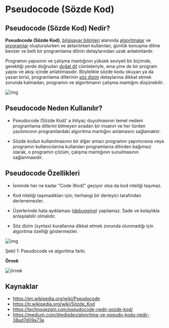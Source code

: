 # Pseudocode (Sözde Kod)

## Pseudocode (Sözde Kod) Nedir?

**Pseudocode (Sözde Kod)**, [bilgisayar bilimleri](https://tr.wikipedia.org/wiki/Bilgisayar_bilimleri) alanında [algoritmalar](https://tr.wikipedia.org/wiki/Algoritma) ve [programlar](https://tr.wikipedia.org/wiki/Program) oluşturulurken ve aktarılırken kullanılan, günlük konuşma diline benzer ve belli bir programlama dilinin detaylarından uzak anlatımlardır. 

Programın yapısının ve çalışma mantığının yüksek seviyeli bir biçimde, gerektiği yerde doğrudan [doğal dil](https://tr.wikipedia.org/wiki/Doğal_dil) cümleleriyle, ama yine de bir program yapısı ve akışı içinde anlatılmasıdır. Böylelikle sözde kodu okuyan ya da yazan birisi, programlama dillerinin [söz dizim](https://tr.wikipedia.org/wiki/Sözdizim) detaylarına dikkat etmek zorunda kalmadan, programın ve algoritmanın çalışma mantığını düşünebilir.

![img](https://raw.githubusercontent.com/Kodluyoruz/taskforce/main/basics-for-everyone/pseudocode/figures/s%C3%B6zdekod1.jpg)

## Pseudocode Neden Kullanılır?

* Pseudocode (Sözde Kod)’ a ihtiyaç duyulmasının temel nedeni programlama dillerini bilmeyen sıradan bir insanın ve her türden yazılımcının programlardaki algoritma mantığını anlamasını sağlamaktır.

* Sözde kodun kullanılmasının bir diğer amacı programın yapımcısına veya programın kullanıcılarına kullanılan programlama dilinden bağımsız olarak, o programın çözüm, çalışma mantığının sunulmasının sağlanmasıdır.

## Pseudocode Özellikleri

* İsminde her ne kadar "Code (Kod)" geçiyor olsa da kod niteliği taşımaz.

* Kod niteliği taşımadıkları için; herhangi bir derleyici tarafından derlenemezler.

* Üzerlerinde hata ayıklaması ([debugging](https://searchsoftwarequality.techtarget.com/definition/debugging)) yapılamaz. Sade ve kolaylıkla anlaşılabilir olmalıdır.

* Söz dizim (syntax) kurallarına dikkat etmek zorunda olunmadığı için algoritma özelliği göstermezler.

![img](https://raw.githubusercontent.com/Kodluyoruz/taskforce/main/basics-for-everyone/pseudocode/figures/s%C3%B6zdekod3.jpg) 

Şekil 1: Pseudocode ve algoritma farkı.

**Örnek**

![örnek](https://raw.githubusercontent.com/Kodluyoruz/taskforce/main/basics-for-everyone/pseudocode/figures/%C3%B6rnek.png)

## Kaynaklar
- https://en.wikipedia.org/wiki/Pseudocode
- https://tr.wikipedia.org/wiki/Sözde_Kod
- https://technogezgin.com/pseudocode-nedir-sozde-kod/
- https://medium.com/@edisdev/algoritma-ve-pseudo-kodu-nedir-38ad7d09a73e
